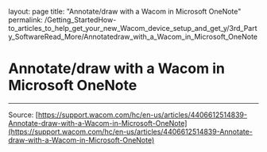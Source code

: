 layout: page
title: "Annotate/draw with a Wacom in Microsoft OneNote"
permalink: /Getting_StartedHow-to_articles_to_help_get_your_new_Wacom_device_setup_and_get_y/3rd_Party_SoftwareRead_More/Annotatedraw_with_a_Wacom_in_Microsoft_OneNote

# Annotate/draw with a Wacom in Microsoft OneNote



---
Source: [https://support.wacom.com/hc/en-us/articles/4406612514839-Annotate-draw-with-a-Wacom-in-Microsoft-OneNote](https://support.wacom.com/hc/en-us/articles/4406612514839-Annotate-draw-with-a-Wacom-in-Microsoft-OneNote)
